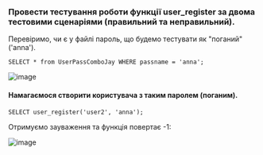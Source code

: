 ### Провести тестування роботи функції user_register за двома тестовими сценаріями (правильний та неправильний).

Перевіримо, чи є у файлі пароль, що будемо тестувати як "поганий" ('anna').

`SELECT * from UserPassComboJay WHERE passname = 'anna';`

![image](https://user-images.githubusercontent.com/56130345/208966408-40f7a297-52bd-478f-ba70-ee4c18c43264.png)

#### Намагаємося створити користувача з таким паролем (поганим).

`SELECT user_register('user2', 'anna');`

Отримуємо зауваження та функція повертає -1: 

![image](https://user-images.githubusercontent.com/56130345/208966767-2abef1a3-7e9c-41d2-a381-daa95f3a4f60.png)
